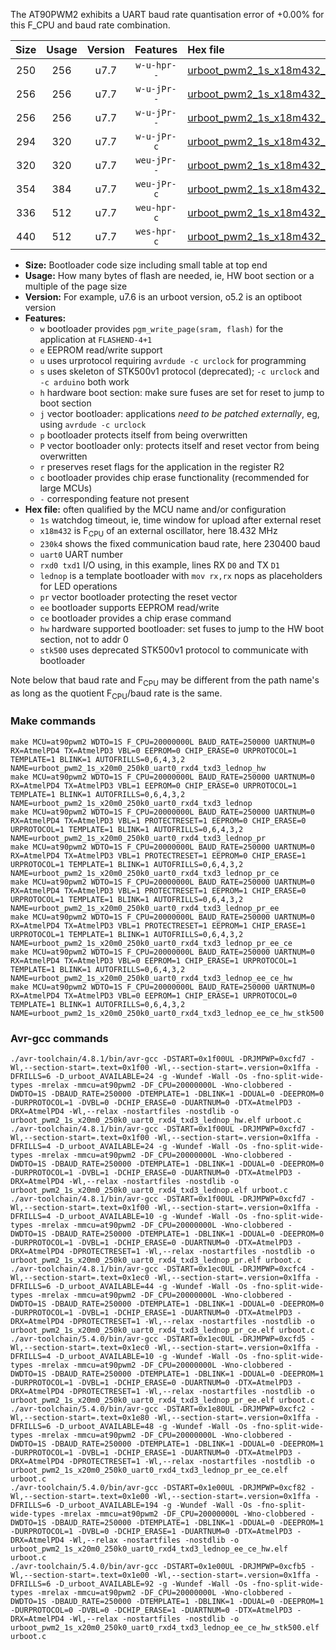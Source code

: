 The AT90PWM2 exhibits a UART baud rate quantisation error of +0.00% for this F_CPU and baud rate combination.

|Size|Usage|Version|Features|Hex file|
|:-:|:-:|:-:|:-:|:--|
|250|256|u7.7|`w-u-hpr--`|[urboot_pwm2_1s_x18m432_230k4_uart0_rxd4_txd3_lednop_hw.hex](https://raw.githubusercontent.com/stefanrueger/urboot.hex/main/mcus/at90pwm2/watchdog_1_s/external_oscillator/18m432000_hz/+230k4_baud/uart0_rxd4_txd3/lednop/urboot_pwm2_1s_x18m432_230k4_uart0_rxd4_txd3_lednop_hw.hex)|
|256|256|u7.7|`w-u-jPr--`|[urboot_pwm2_1s_x18m432_230k4_uart0_rxd4_txd3_lednop.hex](https://raw.githubusercontent.com/stefanrueger/urboot.hex/main/mcus/at90pwm2/watchdog_1_s/external_oscillator/18m432000_hz/+230k4_baud/uart0_rxd4_txd3/lednop/urboot_pwm2_1s_x18m432_230k4_uart0_rxd4_txd3_lednop.hex)|
|256|256|u7.7|`w-u-jPr--`|[urboot_pwm2_1s_x18m432_230k4_uart0_rxd4_txd3_lednop_pr.hex](https://raw.githubusercontent.com/stefanrueger/urboot.hex/main/mcus/at90pwm2/watchdog_1_s/external_oscillator/18m432000_hz/+230k4_baud/uart0_rxd4_txd3/lednop/urboot_pwm2_1s_x18m432_230k4_uart0_rxd4_txd3_lednop_pr.hex)|
|294|320|u7.7|`w-u-jPr-c`|[urboot_pwm2_1s_x18m432_230k4_uart0_rxd4_txd3_lednop_pr_ce.hex](https://raw.githubusercontent.com/stefanrueger/urboot.hex/main/mcus/at90pwm2/watchdog_1_s/external_oscillator/18m432000_hz/+230k4_baud/uart0_rxd4_txd3/lednop/urboot_pwm2_1s_x18m432_230k4_uart0_rxd4_txd3_lednop_pr_ce.hex)|
|320|320|u7.7|`weu-jPr--`|[urboot_pwm2_1s_x18m432_230k4_uart0_rxd4_txd3_lednop_pr_ee.hex](https://raw.githubusercontent.com/stefanrueger/urboot.hex/main/mcus/at90pwm2/watchdog_1_s/external_oscillator/18m432000_hz/+230k4_baud/uart0_rxd4_txd3/lednop/urboot_pwm2_1s_x18m432_230k4_uart0_rxd4_txd3_lednop_pr_ee.hex)|
|354|384|u7.7|`weu-jPr-c`|[urboot_pwm2_1s_x18m432_230k4_uart0_rxd4_txd3_lednop_pr_ee_ce.hex](https://raw.githubusercontent.com/stefanrueger/urboot.hex/main/mcus/at90pwm2/watchdog_1_s/external_oscillator/18m432000_hz/+230k4_baud/uart0_rxd4_txd3/lednop/urboot_pwm2_1s_x18m432_230k4_uart0_rxd4_txd3_lednop_pr_ee_ce.hex)|
|336|512|u7.7|`weu-hpr-c`|[urboot_pwm2_1s_x18m432_230k4_uart0_rxd4_txd3_lednop_ee_ce_hw.hex](https://raw.githubusercontent.com/stefanrueger/urboot.hex/main/mcus/at90pwm2/watchdog_1_s/external_oscillator/18m432000_hz/+230k4_baud/uart0_rxd4_txd3/lednop/urboot_pwm2_1s_x18m432_230k4_uart0_rxd4_txd3_lednop_ee_ce_hw.hex)|
|440|512|u7.7|`wes-hpr-c`|[urboot_pwm2_1s_x18m432_230k4_uart0_rxd4_txd3_lednop_ee_ce_hw_stk500.hex](https://raw.githubusercontent.com/stefanrueger/urboot.hex/main/mcus/at90pwm2/watchdog_1_s/external_oscillator/18m432000_hz/+230k4_baud/uart0_rxd4_txd3/lednop/urboot_pwm2_1s_x18m432_230k4_uart0_rxd4_txd3_lednop_ee_ce_hw_stk500.hex)|

- **Size:** Bootloader code size including small table at top end
- **Usage:** How many bytes of flash are needed, ie, HW boot section or a multiple of the page size
- **Version:** For example, u7.6 is an urboot version, o5.2 is an optiboot version
- **Features:**
  + `w` bootloader provides `pgm_write_page(sram, flash)` for the application at `FLASHEND-4+1`
  + `e` EEPROM read/write support
  + `u` uses urprotocol requiring `avrdude -c urclock` for programming
  + `s` uses skeleton of STK500v1 protocol (deprecated); `-c urclock` and `-c arduino` both work
  + `h` hardware boot section: make sure fuses are set for reset to jump to boot section
  + `j` vector bootloader: applications *need to be patched externally*, eg, using `avrdude -c urclock`
  + `p` bootloader protects itself from being overwritten
  + `P` vector bootloader only: protects itself and reset vector from being overwritten
  + `r` preserves reset flags for the application in the register R2
  + `c` bootloader provides chip erase functionality (recommended for large MCUs)
  + `-` corresponding feature not present
- **Hex file:** often qualified by the MCU name and/or configuration
  + `1s` watchdog timeout, ie, time window for upload after external reset
  + `x18m432` is F<sub>CPU</sub> of an external oscillator, here 18.432 MHz
  + `230k4` shows the fixed communication baud rate, here 230400 baud
  + `uart0` UART number
  + `rxd0 txd1` I/O using, in this example, lines RX `D0` and TX `D1`
  + `lednop` is a template bootloader with `mov rx,rx` nops as placeholders for LED operations
  + `pr` vector bootloader protecting the reset vector
  + `ee` bootloader supports EEPROM read/write
  + `ce` bootloader provides a chip erase command
  + `hw` hardware supported bootloader: set fuses to jump to the HW boot section, not to addr 0
  + `stk500` uses deprecated STK500v1 protocol to communicate with bootloader


Note below that baud rate and F<sub>CPU</sub> may be different from the path name's as long as the quotient F<sub>CPU</sub>/baud rate is the same.

### Make commands
```
make MCU=at90pwm2 WDTO=1S F_CPU=20000000L BAUD_RATE=250000 UARTNUM=0 RX=AtmelPD4 TX=AtmelPD3 VBL=0 EEPROM=0 CHIP_ERASE=0 URPROTOCOL=1 TEMPLATE=1 BLINK=1 AUTOFRILLS=0,6,4,3,2 NAME=urboot_pwm2_1s_x20m0_250k0_uart0_rxd4_txd3_lednop_hw
make MCU=at90pwm2 WDTO=1S F_CPU=20000000L BAUD_RATE=250000 UARTNUM=0 RX=AtmelPD4 TX=AtmelPD3 VBL=1 EEPROM=0 CHIP_ERASE=0 URPROTOCOL=1 TEMPLATE=1 BLINK=1 AUTOFRILLS=0,6,4,3,2 NAME=urboot_pwm2_1s_x20m0_250k0_uart0_rxd4_txd3_lednop
make MCU=at90pwm2 WDTO=1S F_CPU=20000000L BAUD_RATE=250000 UARTNUM=0 RX=AtmelPD4 TX=AtmelPD3 VBL=1 PROTECTRESET=1 EEPROM=0 CHIP_ERASE=0 URPROTOCOL=1 TEMPLATE=1 BLINK=1 AUTOFRILLS=0,6,4,3,2 NAME=urboot_pwm2_1s_x20m0_250k0_uart0_rxd4_txd3_lednop_pr
make MCU=at90pwm2 WDTO=1S F_CPU=20000000L BAUD_RATE=250000 UARTNUM=0 RX=AtmelPD4 TX=AtmelPD3 VBL=1 PROTECTRESET=1 EEPROM=0 CHIP_ERASE=1 URPROTOCOL=1 TEMPLATE=1 BLINK=1 AUTOFRILLS=0,6,4,3,2 NAME=urboot_pwm2_1s_x20m0_250k0_uart0_rxd4_txd3_lednop_pr_ce
make MCU=at90pwm2 WDTO=1S F_CPU=20000000L BAUD_RATE=250000 UARTNUM=0 RX=AtmelPD4 TX=AtmelPD3 VBL=1 PROTECTRESET=1 EEPROM=1 CHIP_ERASE=0 URPROTOCOL=1 TEMPLATE=1 BLINK=1 AUTOFRILLS=0,6,4,3,2 NAME=urboot_pwm2_1s_x20m0_250k0_uart0_rxd4_txd3_lednop_pr_ee
make MCU=at90pwm2 WDTO=1S F_CPU=20000000L BAUD_RATE=250000 UARTNUM=0 RX=AtmelPD4 TX=AtmelPD3 VBL=1 PROTECTRESET=1 EEPROM=1 CHIP_ERASE=1 URPROTOCOL=1 TEMPLATE=1 BLINK=1 AUTOFRILLS=0,6,4,3,2 NAME=urboot_pwm2_1s_x20m0_250k0_uart0_rxd4_txd3_lednop_pr_ee_ce
make MCU=at90pwm2 WDTO=1S F_CPU=20000000L BAUD_RATE=250000 UARTNUM=0 RX=AtmelPD4 TX=AtmelPD3 VBL=0 EEPROM=1 CHIP_ERASE=1 URPROTOCOL=1 TEMPLATE=1 BLINK=1 AUTOFRILLS=0,6,4,3,2 NAME=urboot_pwm2_1s_x20m0_250k0_uart0_rxd4_txd3_lednop_ee_ce_hw
make MCU=at90pwm2 WDTO=1S F_CPU=20000000L BAUD_RATE=250000 UARTNUM=0 RX=AtmelPD4 TX=AtmelPD3 VBL=0 EEPROM=1 CHIP_ERASE=1 URPROTOCOL=0 TEMPLATE=1 BLINK=1 AUTOFRILLS=0,6,4,3,2 NAME=urboot_pwm2_1s_x20m0_250k0_uart0_rxd4_txd3_lednop_ee_ce_hw_stk500
```

### Avr-gcc commands
```
./avr-toolchain/4.8.1/bin/avr-gcc -DSTART=0x1f00UL -DRJMPWP=0xcfd7 -Wl,--section-start=.text=0x1f00 -Wl,--section-start=.version=0x1ffa -DFRILLS=6 -D_urboot_AVAILABLE=24 -g -Wundef -Wall -Os -fno-split-wide-types -mrelax -mmcu=at90pwm2 -DF_CPU=20000000L -Wno-clobbered -DWDTO=1S -DBAUD_RATE=250000 -DTEMPLATE=1 -DBLINK=1 -DDUAL=0 -DEEPROM=0 -DURPROTOCOL=1 -DVBL=0 -DCHIP_ERASE=0 -DUARTNUM=0 -DTX=AtmelPD3 -DRX=AtmelPD4 -Wl,--relax -nostartfiles -nostdlib -o urboot_pwm2_1s_x20m0_250k0_uart0_rxd4_txd3_lednop_hw.elf urboot.c
./avr-toolchain/4.8.1/bin/avr-gcc -DSTART=0x1f00UL -DRJMPWP=0xcfd7 -Wl,--section-start=.text=0x1f00 -Wl,--section-start=.version=0x1ffa -DFRILLS=4 -D_urboot_AVAILABLE=24 -g -Wundef -Wall -Os -fno-split-wide-types -mrelax -mmcu=at90pwm2 -DF_CPU=20000000L -Wno-clobbered -DWDTO=1S -DBAUD_RATE=250000 -DTEMPLATE=1 -DBLINK=1 -DDUAL=0 -DEEPROM=0 -DURPROTOCOL=1 -DVBL=1 -DCHIP_ERASE=0 -DUARTNUM=0 -DTX=AtmelPD3 -DRX=AtmelPD4 -Wl,--relax -nostartfiles -nostdlib -o urboot_pwm2_1s_x20m0_250k0_uart0_rxd4_txd3_lednop.elf urboot.c
./avr-toolchain/4.8.1/bin/avr-gcc -DSTART=0x1f00UL -DRJMPWP=0xcfd7 -Wl,--section-start=.text=0x1f00 -Wl,--section-start=.version=0x1ffa -DFRILLS=4 -D_urboot_AVAILABLE=10 -g -Wundef -Wall -Os -fno-split-wide-types -mrelax -mmcu=at90pwm2 -DF_CPU=20000000L -Wno-clobbered -DWDTO=1S -DBAUD_RATE=250000 -DTEMPLATE=1 -DBLINK=1 -DDUAL=0 -DEEPROM=0 -DURPROTOCOL=1 -DVBL=1 -DCHIP_ERASE=0 -DUARTNUM=0 -DTX=AtmelPD3 -DRX=AtmelPD4 -DPROTECTRESET=1 -Wl,--relax -nostartfiles -nostdlib -o urboot_pwm2_1s_x20m0_250k0_uart0_rxd4_txd3_lednop_pr.elf urboot.c
./avr-toolchain/4.8.1/bin/avr-gcc -DSTART=0x1ec0UL -DRJMPWP=0xcfc4 -Wl,--section-start=.text=0x1ec0 -Wl,--section-start=.version=0x1ffa -DFRILLS=6 -D_urboot_AVAILABLE=44 -g -Wundef -Wall -Os -fno-split-wide-types -mrelax -mmcu=at90pwm2 -DF_CPU=20000000L -Wno-clobbered -DWDTO=1S -DBAUD_RATE=250000 -DTEMPLATE=1 -DBLINK=1 -DDUAL=0 -DEEPROM=0 -DURPROTOCOL=1 -DVBL=1 -DCHIP_ERASE=1 -DUARTNUM=0 -DTX=AtmelPD3 -DRX=AtmelPD4 -DPROTECTRESET=1 -Wl,--relax -nostartfiles -nostdlib -o urboot_pwm2_1s_x20m0_250k0_uart0_rxd4_txd3_lednop_pr_ce.elf urboot.c
./avr-toolchain/5.4.0/bin/avr-gcc -DSTART=0x1ec0UL -DRJMPWP=0xcfd5 -Wl,--section-start=.text=0x1ec0 -Wl,--section-start=.version=0x1ffa -DFRILLS=4 -D_urboot_AVAILABLE=10 -g -Wundef -Wall -Os -fno-split-wide-types -mrelax -mmcu=at90pwm2 -DF_CPU=20000000L -Wno-clobbered -DWDTO=1S -DBAUD_RATE=250000 -DTEMPLATE=1 -DBLINK=1 -DDUAL=0 -DEEPROM=1 -DURPROTOCOL=1 -DVBL=1 -DCHIP_ERASE=0 -DUARTNUM=0 -DTX=AtmelPD3 -DRX=AtmelPD4 -DPROTECTRESET=1 -Wl,--relax -nostartfiles -nostdlib -o urboot_pwm2_1s_x20m0_250k0_uart0_rxd4_txd3_lednop_pr_ee.elf urboot.c
./avr-toolchain/5.4.0/bin/avr-gcc -DSTART=0x1e80UL -DRJMPWP=0xcfc2 -Wl,--section-start=.text=0x1e80 -Wl,--section-start=.version=0x1ffa -DFRILLS=6 -D_urboot_AVAILABLE=48 -g -Wundef -Wall -Os -fno-split-wide-types -mrelax -mmcu=at90pwm2 -DF_CPU=20000000L -Wno-clobbered -DWDTO=1S -DBAUD_RATE=250000 -DTEMPLATE=1 -DBLINK=1 -DDUAL=0 -DEEPROM=1 -DURPROTOCOL=1 -DVBL=1 -DCHIP_ERASE=1 -DUARTNUM=0 -DTX=AtmelPD3 -DRX=AtmelPD4 -DPROTECTRESET=1 -Wl,--relax -nostartfiles -nostdlib -o urboot_pwm2_1s_x20m0_250k0_uart0_rxd4_txd3_lednop_pr_ee_ce.elf urboot.c
./avr-toolchain/5.4.0/bin/avr-gcc -DSTART=0x1e00UL -DRJMPWP=0xcf82 -Wl,--section-start=.text=0x1e00 -Wl,--section-start=.version=0x1ffa -DFRILLS=6 -D_urboot_AVAILABLE=194 -g -Wundef -Wall -Os -fno-split-wide-types -mrelax -mmcu=at90pwm2 -DF_CPU=20000000L -Wno-clobbered -DWDTO=1S -DBAUD_RATE=250000 -DTEMPLATE=1 -DBLINK=1 -DDUAL=0 -DEEPROM=1 -DURPROTOCOL=1 -DVBL=0 -DCHIP_ERASE=1 -DUARTNUM=0 -DTX=AtmelPD3 -DRX=AtmelPD4 -Wl,--relax -nostartfiles -nostdlib -o urboot_pwm2_1s_x20m0_250k0_uart0_rxd4_txd3_lednop_ee_ce_hw.elf urboot.c
./avr-toolchain/5.4.0/bin/avr-gcc -DSTART=0x1e00UL -DRJMPWP=0xcfb5 -Wl,--section-start=.text=0x1e00 -Wl,--section-start=.version=0x1ffa -DFRILLS=6 -D_urboot_AVAILABLE=92 -g -Wundef -Wall -Os -fno-split-wide-types -mrelax -mmcu=at90pwm2 -DF_CPU=20000000L -Wno-clobbered -DWDTO=1S -DBAUD_RATE=250000 -DTEMPLATE=1 -DBLINK=1 -DDUAL=0 -DEEPROM=1 -DURPROTOCOL=0 -DVBL=0 -DCHIP_ERASE=1 -DUARTNUM=0 -DTX=AtmelPD3 -DRX=AtmelPD4 -Wl,--relax -nostartfiles -nostdlib -o urboot_pwm2_1s_x20m0_250k0_uart0_rxd4_txd3_lednop_ee_ce_hw_stk500.elf urboot.c
```

